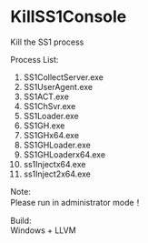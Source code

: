 # KillSS1Console
Kill the SS1 process

Process List:
 1. SS1CollectServer.exe
 2. SS1UserAgent.exe
 3. SS1ACT.exe
 4. SS1ChSvr.exe
 5. SS1Loader.exe
 6. SS1GH.exe
 7. SS1GHx64.exe
 8. SS1GHLoader.exe
 9. SS1GHLoaderx64.exe
10. ss1Injectx64.exe
11. ss1Inject2x64.exe

Note:</br>
Please run in administrator mode！

Build:</br>
Windows  + LLVM
